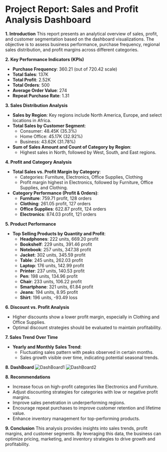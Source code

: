 #                                              Project Report: Sales and Profit Analysis Dashboard

**1. Introduction**
This report presents an analytical overview of sales, profit, and customer segmentation based on the dashboard visualizations. The objective is to assess business performance, purchase frequency, regional sales distribution, and profit margins across different categories.

**2. Key Performance Indicators (KPIs)**
- **Purchase Frequency**: 360.21 (out of 720.42 scale)
- **Total Sales**: 137K
- **Total Profit**: 2.52K
- **Total Orders**: 500
- **Average Order Value**: 274
- **Repeat Purchase Rate**: 1.31

**3. Sales Distribution Analysis**
- **Sales by Region**: Key regions include North America, Europe, and select locations in Africa.
- **Total Sales by Customer Segment**:
  - Consumer: 48.45K (35.3%)
  - Home Office: 45.17K (32.92%)
  - Business: 43.62K (31.78%)
- **Sum of Sales Amount and Count of Category by Region**:
  - Highest sales in North, followed by West, South, and East regions.

**4. Profit and Category Analysis**
- **Total Sales vs. Profit Margin by Category**:
  - Categories: Furniture, Electronics, Office Supplies, Clothing
  - Profit margin highest in Electronics, followed by Furniture, Office Supplies, and Clothing.
- **Category Performance (Profit & Orders)**:
  - **Furniture**: 759.71 profit, 128 orders
  - **Clothing**: 261.05 profit, 127 orders
  - **Office Supplies**: 622.87 profit, 124 orders
  - **Electronics**: 874.03 profit, 121 orders

**5. Product Performance**
- **Top Selling Products by Quantity and Profit**:
  - **Headphones**: 222 units, 669.20 profit
  - **Bookshelf**: 229 units, 391.46 profit
  - **Notebook**: 257 units, 347.38 profit
  - **Jacket**: 302 units, 345.59 profit
  - **Table**: 245 units, 262.03 profit
  - **Laptop**: 176 units, 142.99 profit
  - **Printer**: 237 units, 140.53 profit
  - **Pen**: 198 units, 134.96 profit
  - **Chair**: 233 units, 106.22 profit
  - **Smartphone**: 321 units, 61.84 profit
  - **Jeans**: 194 units, 8.95 profit
  - **Shirt**: 196 units, -93.49 loss

**6. Discount vs. Profit Analysis**
- Higher discounts show a lower profit margin, especially in Clothing and Office Supplies.
- Optimal discount strategies should be evaluated to maintain profitability.

**7. Sales Trend Over Time**
- **Yearly and Monthly Sales Trend**:
  - Fluctuating sales pattern with peaks observed in certain months.
  - Sales growth visible over time, indicating potential seasonal trends.

**8. DashBoard**
![DashBoard1](https://github.com/user-attachments/assets/58a51344-fb6a-4330-92cc-2ea981dd800f)
![DashBoard2](https://github.com/user-attachments/assets/7eaa1158-8ada-4de6-980f-e6ce23f0535c)

**8. Recommendations**
- Increase focus on high-profit categories like Electronics and Furniture.
- Adjust discounting strategies for categories with low or negative profit margins.
- Improve sales penetration in underperforming regions.
- Encourage repeat purchases to improve customer retention and lifetime value.
- Enhance inventory management for top-performing products.

**9. Conclusion**
This analysis provides insights into sales trends, profit margins, and customer segments. By leveraging this data, the business can optimize pricing, marketing, and inventory strategies to drive growth and profitability.


